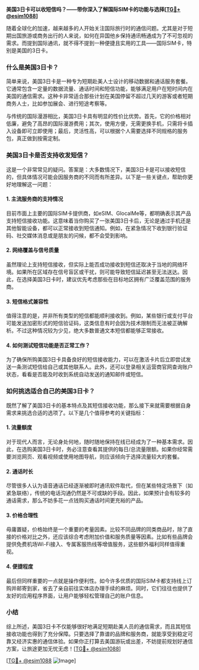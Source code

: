 **美国3日卡可以收短信吗？——带你深入了解国际SIM卡的功能与选择[[TG💪+ @esim1088](https://t.me/s/esim1088)]**

随着全球化的加速，越来越多的人开始关注国际旅行时的通信问题。尤其是对于短期出国旅游或商务出行的人来说，如何在异国他乡保持通讯畅通成为了不可忽视的需求。而提到国际通讯，就不得不提到一种便捷且实用的工具——国际SIM卡，特别是美国的3日卡。

### 什么是美国3日卡？

简单来说，美国3日卡是一种专为短期赴美人士设计的移动数据和通话服务套餐。它通常包含一定量的数据流量、通话时间和短信功能，能够满足用户在短时间内在美国的通信需求。这种卡非常适合那些计划在美国停留不超过几天的游客或者短期商务人士，比如参加展会、进行短途考察等。

与传统的国际漫游相比，美国3日卡具有明显的性价比优势。首先，它的价格相对低廉，避免了高昂的国际漫游费用；其次，使用方便，无需更换手机，只需将卡插入设备即可立即使用；最后，灵活性高，可以根据个人需要选择不同规格的服务包，真正做到按需定制。

### 美国3日卡是否支持收发短信？

这是一个非常常见的疑问。答案是：大多数情况下，美国3日卡是可以接收短信的，但具体情况可能会因服务商的不同而有所差异。以下是一些关键点，帮助你更好地理解这一问题：

#### 1. **主流服务商的支持情况**
目前市面上主要的国际SIM卡提供商，如eSIM、GlocalMe等，都明确表示其产品支持短信接收功能。这意味着当你购买了一张美国3日卡后，无论是通过手机还是其他智能设备，都可以正常接收到短信通知。例如，在紧急情况下收到银行验证码、社交媒体消息或是朋友的问候，都不会受到影响。

#### 2. **网络覆盖与信号质量**
虽然理论上支持短信接收，但实际上能否成功接收到短信还取决于当地的网络环境。如果所在区域存在信号盲区或干扰，则可能导致短信延迟甚至无法送达。因此，在选择美国3日卡时，建议优先考虑那些在目标地区拥有广泛覆盖范围的服务商。

#### 3. **短信格式兼容性**
值得注意的是，并非所有类型的短信都能顺利接收到。例如，某些银行或支付平台可能发送加密形式的短信验证码，这类信息有时会因为技术限制而无法被正确解析。不过这种情况较为少见，绝大多数普通文本短信都能够正常接收。

#### 4. **如何测试短信功能是否正常工作？**
为了确保所购美国3日卡具备良好的短信接收能力，可以在激活卡片后立即尝试发送一条测试短信给自己或其他联系人。此外，还可以登录相关运营商官网查询账户状态，看看是否能及时收到系统自动发送的通知邮件或短信。

### 如何挑选适合自己的美国3日卡？

既然了解了美国3日卡的基本特点及其短信接收功能，那么接下来就需要根据自身需求来挑选合适的选项了。以下是几个值得参考的关键指标：

#### 1. **流量额度**
对于现代人而言，无论身处何地，随时随地保持在线已经成为了一种基本需求。因此，在选购美国3日卡时，务必注意查看其提供的每日/总流量限额。如果你经常需要浏览网页、观看视频或使用地图导航，则应该倾向于选择流量较大的套餐。

#### 2. **通话时长**
尽管很多人认为语音通话已经逐渐被即时通讯软件取代，但在某些特定场景下（如紧急联络），传统的电话沟通仍然是不可或缺的手段。因此，如果预计会有较多的通话需求，那么不妨多花一点钱购买通话时间更充裕的产品。

#### 3. **价格合理性**
毋庸置疑，价格始终是一个重要的考量因素。比较不同品牌的同类商品时，除了直接的价格对比之外，还应该综合考虑附加价值和服务质量等因素。比如有些品牌会提供免费机场Wi-Fi接入、专属客服热线等增值服务，这些额外福利同样值得重视。

#### 4. **便捷程度**
最后但同样重要的一点就是操作便利性。如今许多优质的国际SIM卡都支持线上订购并邮寄到家，省去了亲自前往实体店办理手续的麻烦。同时，它们往往也提供了友好的应用程序界面，让用户能够轻松管理自己的账户信息。

### 小结

综上所述，美国3日卡不仅能够很好地满足短期赴美人员的通信需求，而且其短信接收功能也得到了充分保障。只要选择了靠谱的品牌和服务商，就能享受到稳定可靠又经济实惠的通信体验。如果你正打算去美国游玩或出差，不妨提前规划好通信方案，让旅途更加无忧无虑！[[TG💪+ @esim1088](https://t.me/s/esim1088)]

[[TG💪+ @esim1088](https://t.me/s/esim1088) ![Image](https://i.postimg.cc/4NQfJmqS/Snipaste-2025-05-13-00-14-12.png)]